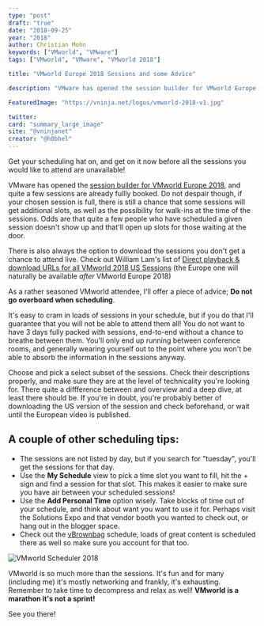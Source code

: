 ```yaml
---
type: "post"
draft: "true"
date: "2018-09-25"
year: "2018"
author: Christian Mohn
keywords: ["VMworld", "VMware"]
tags: ["VMworld", "VMware", "VMworld 2018"]

title: "VMworld Europe 2018 Sessions and some Advice"

description: "VMware has opened the session builder for VMworld Europe 2018, and quite a few sessions are already fullly booked. Don't despair though if you session is full, there is still a chance that some sessions will get additional slots, as well as the possibility for walk-ins at the time of the sessions. Odds are that quite a few people who have scheduled a given session doesn't show up and that'll open up slots for those waiting at the door."

FeaturedImage: "https://vninja.net/logos/vmworld-2018-v1.jpg"

twitter:
card: "summary_large_image"
site: "@vninjanet"
creator: "@h0bbel" 
---
```


<p class="lead text-center">Get your scheduling hat on, and get on it now before all the sessions you would like to attend are unavailable!</p>

VMware has opened the [session builder for VMworld Europe 2018](https://my.vmworld.com/widget/vmware/vmworld18eu/eucatalog), and quite a few sessions are already fullly booked. Do not despair though, if your chosen session is full, there is still a chance that some sessions will get additional slots, as well as the possibility for walk-ins at the time of the sessions. Odds are that quite a few people who have scheduled a given session doesn't show up and that'll open up slots for those waiting at the door.

There is also always the option to download the sessions you don't get a chance to attend live. Check out William Lam's list of [Direct playback & download URLs for all VMworld 2018 US Sessions](https://www.virtuallyghetto.com/2018/08/direct-playback-urls-for-all-vmworld-2018-us-sessions.html) (the Europe one will naturally be available *after* VMworld Europe 2018)

As a rather seasoned VMworld attendee, I'll offer a piece of advice; **Do not go overboard when scheduling**. 

It's easy to cram in loads of sessions in your schedule, but if you do that I'll guarantee that you will not be able to attend them all! You do not want to have 3 days fully packed with sessions, end-to-end without a chance to breathe between them. You'll only end up running between conference rooms, and generally wearing yourself out to the point where you won't be able to absorb the information in the sessions anyway. 

Choose and pick a select subset of the sessions. Check their descriptions properly, and make sure they are at the level of technicality you're looking for. There quite a diffference between and overview and a deep dive, at least there should be. 
If you're in doubt, you're probably better of downloading the US version of the session and check beforehand, or wait until the European video is published.

## A couple of other scheduling tips:

* The sessions are not listed by day, but if you search for "tuesday", you'll get the sessions for that day.
* Use the **My Schedule** view to pick a time slot you want to fill, hit the + sign and find a session for that slot. This makes it easier to make sure you have air between your scheduled sessions!
* Use the **Add Personal Time** option wisely. Take blocks of time out of your schedule, and think about want you want to use it for. Perhaps visit the Solutions Expo and that vendor booth you wanted to check out, or hang out in the blogger space. 
* Check out the [vBrownbag](https://vbrownbag.com/) schedule, loads of great content is scheduled there as well so make sure you account for that too.

![VMworld Scheduler 2018](/img/vmworld-scheduler.png#center)

VMworld is so much more than the sessions. It's fun and for many (including me) it's mostly networking and frankly, it's exhausting. Remember to take time to decompress and relax as well! **VMworld is a marathon it's not a sprint!**

See you there!